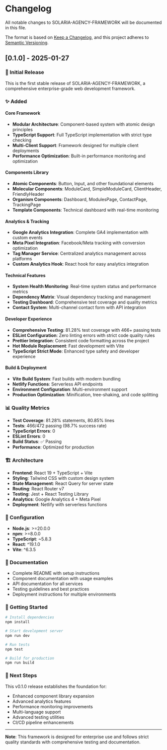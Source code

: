 # Changelog

All notable changes to SOLARIA-AGENCY-FRAMEWORK will be documented in this file.

The format is based on [Keep a Changelog](https://keepachangelog.com/en/1.0.0/),
and this project adheres to [Semantic Versioning](https://semver.org/spec/v2.0.0.html).

## [0.1.0] - 2025-01-27

### 🎉 Initial Release

This is the first stable release of SOLARIA-AGENCY-FRAMEWORK, a comprehensive enterprise-grade web development framework.

### ✨ Added

#### **Core Framework**
- **Modular Architecture**: Component-based system with atomic design principles
- **TypeScript Support**: Full TypeScript implementation with strict type checking
- **Multi-Client Support**: Framework designed for multiple client deployments
- **Performance Optimization**: Built-in performance monitoring and optimization

#### **Components Library**
- **Atomic Components**: Button, Input, and other foundational elements
- **Molecular Components**: ModuleCard, SimpleModuleCard, ClientHeader, FriendlyHeader
- **Organism Components**: Dashboard, ModulesPage, ContactPage, TrackingPage
- **Template Components**: Technical dashboard with real-time monitoring

#### **Analytics & Tracking**
- **Google Analytics Integration**: Complete GA4 implementation with custom events
- **Meta Pixel Integration**: Facebook/Meta tracking with conversion optimization
- **Tag Manager Service**: Centralized analytics management across platforms
- **Custom Analytics Hook**: React hook for easy analytics integration

#### **Technical Features**
- **System Health Monitoring**: Real-time system status and performance metrics
- **Dependency Matrix**: Visual dependency tracking and management
- **Testing Dashboard**: Comprehensive test coverage and quality metrics
- **Contact System**: Multi-channel contact form with API integration

#### **Developer Experience**
- **Comprehensive Testing**: 81.28% test coverage with 466+ passing tests
- **ESLint Configuration**: Zero linting errors with strict code quality rules
- **Prettier Integration**: Consistent code formatting across the project
- **Hot Module Replacement**: Fast development with Vite
- **TypeScript Strict Mode**: Enhanced type safety and developer experience

#### **Build & Deployment**
- **Vite Build System**: Fast builds with modern bundling
- **Netlify Functions**: Serverless API endpoints
- **Environment Configuration**: Multi-environment support
- **Production Optimization**: Minification, tree-shaking, and code splitting

### 📊 Quality Metrics

- **Test Coverage**: 81.28% statements, 80.85% lines
- **Tests**: 466/472 passing (98.7% success rate)
- **TypeScript Errors**: 0
- **ESLint Errors**: 0
- **Build Status**: ✅ Passing
- **Performance**: Optimized for production

### 🏗️ Architecture

- **Frontend**: React 19 + TypeScript + Vite
- **Styling**: Tailwind CSS with custom design system
- **State Management**: React Query for server state
- **Routing**: React Router v7
- **Testing**: Jest + React Testing Library
- **Analytics**: Google Analytics 4 + Meta Pixel
- **Deployment**: Netlify with serverless functions

### 🔧 Configuration

- **Node.js**: >=20.0.0
- **npm**: >=8.0.0
- **TypeScript**: ~5.8.3
- **React**: ^19.1.0
- **Vite**: ^6.3.5

### 📝 Documentation

- Complete README with setup instructions
- Component documentation with usage examples
- API documentation for all services
- Testing guidelines and best practices
- Deployment instructions for multiple environments

### 🚀 Getting Started

```bash
# Install dependencies
npm install

# Start development server
npm run dev

# Run tests
npm test

# Build for production
npm run build
```

### 🎯 Next Steps

This v0.1.0 release establishes the foundation for:
- Enhanced component library expansion
- Advanced analytics features
- Performance monitoring improvements
- Multi-language support
- Advanced testing utilities
- CI/CD pipeline enhancements

---

**Note**: This framework is designed for enterprise use and follows strict quality standards with comprehensive testing and documentation. 